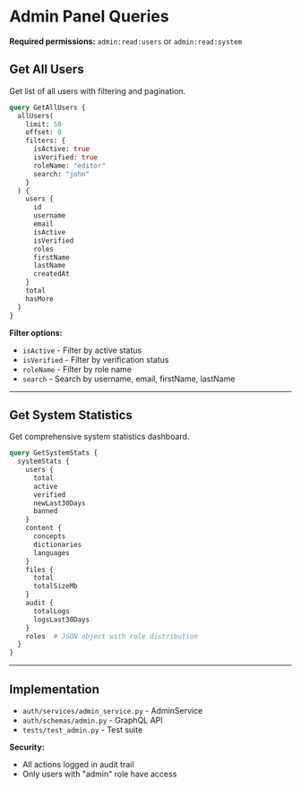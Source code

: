 # Admin Panel Queries

**Required permissions:** `admin:read:users` or `admin:read:system`

## Get All Users

Get list of all users with filtering and pagination.

```graphql
query GetAllUsers {
  allUsers(
    limit: 50
    offset: 0
    filters: {
      isActive: true
      isVerified: true
      roleName: "editor"
      search: "john"
    }
  ) {
    users {
      id
      username
      email
      isActive
      isVerified
      roles
      firstName
      lastName
      createdAt
    }
    total
    hasMore
  }
}
```

**Filter options:**
- `isActive` - Filter by active status
- `isVerified` - Filter by verification status
- `roleName` - Filter by role name
- `search` - Search by username, email, firstName, lastName

---

## Get System Statistics

Get comprehensive system statistics dashboard.

```graphql
query GetSystemStats {
  systemStats {
    users {
      total
      active
      verified
      newLast30Days
      banned
    }
    content {
      concepts
      dictionaries
      languages
    }
    files {
      total
      totalSizeMb
    }
    audit {
      totalLogs
      logsLast30Days
    }
    roles  # JSON object with role distribution
  }
}
```

---

## Implementation

- `auth/services/admin_service.py` - AdminService
- `auth/schemas/admin.py` - GraphQL API
- `tests/test_admin.py` - Test suite

**Security:**
- All actions logged in audit trail
- Only users with "admin" role have access
